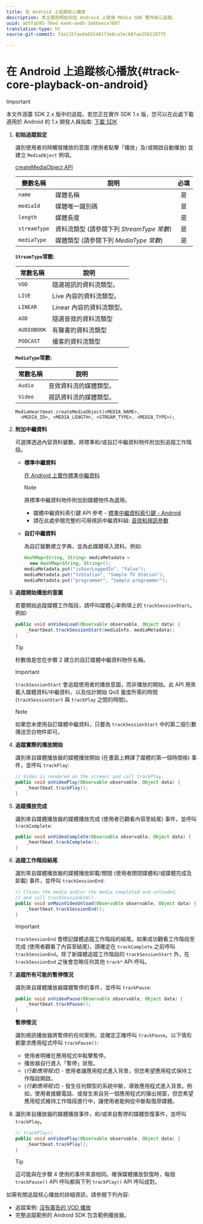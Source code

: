 ```yaml
---
title: 在 Android 上追蹤核心播放
description: 本主題說明如何在 Android 上使用 Media SDK 實作核心追蹤。
uuid: ab5fab95-76ed-4ae6-aedb-2e66eece7607
translation-type: ht
source-git-commit: 7da115fae0a05548173e8ca3ec68fae250128775

---
```



# 在 Android 上追蹤核心播放{#track-core-playback-on-android}

>[!IMPORTANT]
>本文件涵蓋 SDK 2.x 版中的追蹤。若您正在實作 SDK 1.x 版，您可以在此處下載適用於 Android 的 1.x 開發人員指南: [下載 SDK](/help/sdk-implement/download-sdks.md)

1. **初始追蹤設定**

   識別使用者何時觸發播放的意圖 (使用者點擊「播放」及/或開啟自動播放) 並建立 `MediaObject` 例項。

   [createMediaObject API](https://adobe-marketing-cloud.github.io/media-sdks/reference/android/com/adobe/primetime/va/simple/MediaHeartbeat.html#createMediaObject-java.lang.String-java.lang.String-java.lang.Double-java.lang.String-com.adobe.primetime.va.simple.MediaHeartbeat.MediaType-)

   | 變數名稱 | 說明 | 必填 |
   | --- | --- | :---: |
   | `name` | 媒體名稱 | 是 |
   | `mediaId` | 媒體唯一識別碼 | 是 |
   | `length` | 媒體長度 | 是 |
   | `streamType` | 資料流類型 (請參閱下列 _StreamType 常數_) | 是 |
   | `mediaType` | 媒體類型 (請參閱下列 _MediaType 常數_) | 是 |

   **`StreamType`常數:**

   | 常數名稱 | 說明 |
   |---|---|
   | `VOD` | 隨選視訊的資料流類型。 |
   | `LIVE` | Live 內容的資料流類型。 |
   | `LINEAR` | Linear 內容的資料流類型。 |
   | `AOD` | 隨選音效的資料流類型 |
   | `AUDIOBOOK` | 有聲書的資料流類型 |
   | `PODCAST` | 播客的資料流類型 |

   **`MediaType`常數:**

   | 常數名稱 | 說明 |
   |---|---|
   | `Audio` | 音效資料流的媒體類型。 |
   | `Video` | 視訊資料流的媒體類型。 |

   ```
   MediaHeartbeat.createMediaObject(<MEDIA_NAME>,  
     <MEDIA_ID>, <MEDIA_LENGTH>, <STREAM_TYPE>, <MEDIA_TYPE>);
   ```

1. **附加中繼資料**

   可選擇透過內容資料變數，將標準和/或自訂中繼資料物件附加到追蹤工作階段。

   * **標準中繼資料**

      [在 Android 上實作標準中繼資料](/help/sdk-implement/track-av-playback/impl-std-metadata/impl-std-metadata-android.md)

      >[!NOTE]
      >
      >將標準中繼資料物件附加到媒體物件為選用。

      * 媒體中繼資料索引鍵 API 參考 - [標準中繼資料索引鍵 - Android](https://adobe-marketing-cloud.github.io/media-sdks/reference/android/com/adobe/primetime/va/simple/MediaHeartbeat.VideoMetadataKeys.html)
      * 請在此處參閱完整的可用視訊中繼資料組: [音效和視訊參數](/help/metrics-and-metadata/audio-video-parameters.md)
   * **自訂中繼資料**

      為自訂變數建立字典，並為此媒體填入資料。例如:

      ```java
      HashMap<String, String> mediaMetadata =  
        new HashMap<String, String>(); 
      mediaMetadata.put("isUserLoggedIn", "false"); 
      mediaMetadata.put("tvStation", "Sample TV Station"); 
      mediaMetadata.put("programmer", "Sample programmer");
      ```


1. **追蹤開始播放的意圖**

   若要開始追蹤媒體工作階段，請呼叫媒體心率例項上的 `trackSessionStart`。例如:

   ```java
   public void onVideoLoad(Observable observable, Object data) {  
       _heartbeat.trackSessionStart(mediaInfo, mediaMetadata); 
   }
   ```

   >[!TIP]
   >
   >秒數值是您在步驟 2 建立的自訂媒體中繼資料物件名稱。

   >[!IMPORTANT]
   >
   >`trackSessionStart` 會追蹤使用者的播放意圖，而非播放的開始。此 API 用來載入媒體資料/中繼資料，以及估計開始 QoS 量度所需的時間 (`trackSessionStart` 與 `trackPlay` 之間的時間)。

   >[!NOTE]
   >
   >如果您未使用自訂媒體中繼資料，只要為 `trackSessionStart` 中的第二個引數傳送空白物件即可。

1. **追蹤實際的播放開始**

   識別來自媒體播放器的媒體播放開始 (在畫面上轉譯了媒體的第一個時間格) 事件，並呼叫 `trackPlay`:

   ```java
   // Video is rendered on the screen) and call trackPlay.  
   public void onVideoPlay(Observable observable, Object data) { 
       _heartbeat.trackPlay(); 
   }
   ```

1. **追蹤播放完成**

   識別來自媒體播放器的媒體播放完成 (使用者已觀看內容至結尾) 事件，並呼叫 `trackComplete`:

   ```java
   public void onVideoComplete(Observable observable, Object data) { 
       _heartbeat.trackComplete(); 
   }
   ```

1. **追蹤工作階段結尾**

   識別來自媒體播放器的媒體播放卸載/關閉 (使用者關閉媒體和/或媒體完成及卸載) 事件，並呼叫 `trackSessionEnd`:

   ```java
   // Closes the media and/or the media completed and unloaded,  
   // and call trackSessionEnd().  
   public void onMainVideoUnload(Observable observable, Object data) {  
       _heartbeat.trackSessionEnd(); 
   }
   ```

   >[!IMPORTANT]
   >
   >`trackSessionEnd` 會標記媒體追蹤工作階段的結尾。如果成功觀看工作階段至完成 (使用者觀看了內容至結尾)，請確定在 `trackComplete` 之前呼叫 `trackSessionEnd`。除了新媒體追蹤工作階段的 `trackSessionStart` 外，在 `trackSessionEnd` 之後會忽略任何其他 `track*` API 呼叫。

1. **追蹤所有可能的暫停情況**

   識別來自媒體播放器媒體暫停的事件，並呼叫 `trackPause`:

   ```java
   public void onVideoPause(Observable observable, Object data) {  
       _heartbeat.trackPause(); 
   }
   ```

   **暫停情況**

   識別視訊播放器將暫停的任何案例，並確定正確呼叫 `trackPause`。以下情形都要求應用程式呼叫 `trackPause()`:

   * 使用者明確在應用程式中點擊暫停。
   * 播放器自行進入「暫停」狀態。
   * (*行動應用程式*) - 使用者讓應用程式進入背景，但您希望應用程式保持工作階段開啟。
   * (*行動應用程式*) - 發生任何類型的系統中斷，導致應用程式進入背景。例如，使用者接聽電話、或發生來自另一個應用程式的彈出視窗，但您希望應用程式維持工作階段進行中，讓使用者能夠從中斷點復原媒體。

1. 識別來自播放器的媒體播放事件，和/或來自暫停的媒體恢復事件，並呼叫 `trackPlay`。

   ```java
   // trackPlay() 
   public void onVideoPlay(Observable observable, Object data) {  
       _heartbeat.trackPlay(); 
   }
   ```

   >[!TIP]
   >
   >這可能與在步驟 4 使用的事件來源相同。確保媒體播放恢復時，每個 `trackPause()` API 呼叫都與下列 `trackPlay()` API 呼叫成對。

如需有關追蹤核心播放的詳細資訊，請參閱下列內容:

* 追蹤案例: [沒有廣告的 VOD 播放](/help/sdk-implement/tracking-scenarios/vod-no-intrs-details.md)
* 完整追蹤範例的 Android SDK 包含範例播放器。


